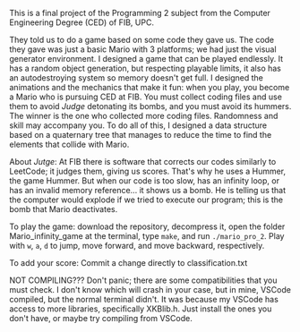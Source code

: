 This is a final project of the Programming 2 subject from the Computer Engineering Degree (CED) of FIB, UPC.

They told us to do a game based on some code they gave us. The code they gave was just a basic Mario with 3 platforms; we had just the visual generator environment.
I designed a game that can be played endlessly. It has a random object generation, but respecting playable limits, it also has an autodestroying system so memory doesn't get full.
I designed the animations and the mechanics that make it fun: when you play, you become a Mario who is pursuing CED at FIB. You must collect coding files and use them to avoid _Judge_ detonating its bombs, and you must avoid its hummers. The winner is the one who collected more coding files. Randomness and skill may accompany you.
To do all of this, I designed a data structure based on a quaternary tree that manages to reduce the time to find the elements that collide with Mario.


About _Jutge_: At FIB there is software that corrects our codes similarly to LeetCode; it judges them, giving us scores. That's why he uses a Hummer, the game Hummer. But when our code is too slow, has an infinity loop, or has an invalid memory reference... it shows us a bomb. He is telling us that the computer would explode if we tried to execute our program; this is the bomb that Mario deactivates.

To play the game: download the repository, decompress it, open the folder Mario_infinity_game at the terminal, type ```make```, and run ```./mario_pro_2```. Play with `w`, `a`, `d` to jump, move forward, and move backward, respectively.

To add your score: Commit a change directly to classification.txt

NOT COMPILING??? Don't panic; there are some compatibilities that you must check. I don't know which will crash in your case, but in mine, VSCode compiled, but the normal terminal didn't. It was because my VSCode has access to more libraries, specifically XKBlib.h. Just install the ones you don't have, or maybe try compiling from VSCode.
